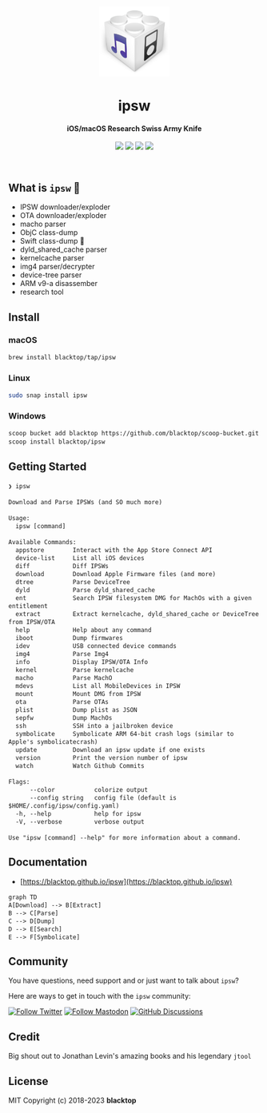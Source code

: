 <p align="center">
  <a href="https://github.com/blacktop/ipsw"><img alt="IPSW Logo" src="https://github.com/blacktop/ipsw/raw/master/www/static/img/logo/ipsw.svg" height="140" /></a>
  <h1 align="center">ipsw</h1>
  <h4><p align="center">iOS/macOS Research Swiss Army Knife</p></h4>
  <p align="center">
    <a href="https://github.com/blacktop/ipsw/actions" alt="Actions">
          <img src="https://github.com/blacktop/ipsw/actions/workflows/go.yml/badge.svg" /></a>
    <a href="https://github.com/blacktop/ipsw/releases/latest" alt="Downloads">
          <img src="https://img.shields.io/github/downloads/blacktop/ipsw/total.svg" /></a>
    <a href="https://github.com/blacktop/ipsw/releases" alt="GitHub Release">
          <img src="https://img.shields.io/github/release/blacktop/ipsw.svg" /></a>
    <a href="http://doge.mit-license.org" alt="LICENSE">
          <img src="https://img.shields.io/:license-mit-blue.svg" /></a>
</p>
<br>

## What is `ipsw` 🤔

- IPSW downloader/exploder
- OTA downloader/exploder
- macho parser
- ObjC class-dump
- Swift class-dump 🚧
- dyld_shared_cache parser
- kernelcache parser
- img4 parser/decrypter
- device-tree parser
- ARM v9-a disassember
- research tool

## Install

### macOS

```bash
brew install blacktop/tap/ipsw
```

### Linux

```bash
sudo snap install ipsw
```

### Windows

```bash
scoop bucket add blacktop https://github.com/blacktop/scoop-bucket.git 
scoop install blacktop/ipsw
```

## Getting Started

```
❯ ipsw

Download and Parse IPSWs (and SO much more)

Usage:
  ipsw [command]

Available Commands:
  appstore        Interact with the App Store Connect API
  device-list     List all iOS devices
  diff            Diff IPSWs
  download        Download Apple Firmware files (and more)
  dtree           Parse DeviceTree
  dyld            Parse dyld_shared_cache
  ent             Search IPSW filesystem DMG for MachOs with a given entitlement
  extract         Extract kernelcache, dyld_shared_cache or DeviceTree from IPSW/OTA
  help            Help about any command
  iboot           Dump firmwares
  idev            USB connected device commands
  img4            Parse Img4
  info            Display IPSW/OTA Info
  kernel          Parse kernelcache
  macho           Parse MachO
  mdevs           List all MobileDevices in IPSW
  mount           Mount DMG from IPSW
  ota             Parse OTAs
  plist           Dump plist as JSON
  sepfw           Dump MachOs
  ssh             SSH into a jailbroken device
  symbolicate     Symbolicate ARM 64-bit crash logs (similar to Apple's symbolicatecrash)
  update          Download an ipsw update if one exists
  version         Print the version number of ipsw
  watch           Watch Github Commits

Flags:
      --color           colorize output
      --config string   config file (default is $HOME/.config/ipsw/config.yaml)
  -h, --help            help for ipsw
  -V, --verbose         verbose output

Use "ipsw [command] --help" for more information about a command.
```

## Documentation

- [https://blacktop.github.io/ipsw](https://blacktop.github.io/ipsw)

```mermaid
graph TD
A[Download] --> B[Extract]
B --> C[Parse]
C --> D[Dump]
D --> E[Search]
E --> F[Symbolicate]
```

## Community

You have questions, need support and or just want to talk about `ipsw`?

Here are ways to get in touch with the `ipsw` community:

[![Follow Twitter](https://img.shields.io/badge/follow_on_twitter-1DA1F2?style=for-the-badge&logo=twitter&logoColor=white)](https://twitter.com/blacktop__)
[![Follow Mastodon](https://img.shields.io/badge/follow_on_mastodon-6364FF?style=for-the-badge&logo=mastodon&logoColor=white)](https://mastodon.social/@blacktop)
[![GitHub Discussions](https://img.shields.io/badge/GITHUB_DISCUSSION-181717?style=for-the-badge&logo=github&logoColor=white)](https://github.com/blacktop/ipsw/discussions)

## Credit

Big shout out to Jonathan Levin's amazing books and his legendary `jtool`

## License

MIT Copyright (c) 2018-2023 **blacktop**
